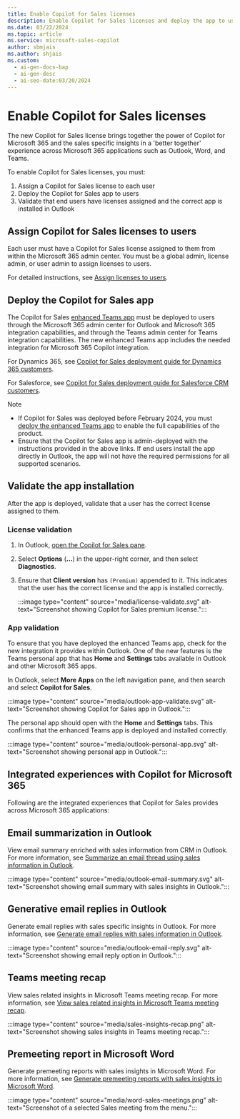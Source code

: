 ```yaml
---
title: Enable Copilot for Sales licenses
description: Enable Copilot for Sales licenses and deploy the app to users for enhanced integration with Microsoft 365 applications.
ms.date: 03/22/2024
ms.topic: article
ms.service: microsoft-sales-copilot
author: sbmjais
ms.author: shjais
ms.custom:
  - ai-gen-docs-bap
  - ai-gen-desc
  - ai-seo-date:03/20/2024
---
```


# Enable Copilot for Sales licenses

The new Copilot for Sales license brings together the power of Copilot for Microsoft 365 and the sales specific insights in a 'better together' experience across Microsoft 365 applications such as Outlook, Word, and Teams. 

To enable Copilot for Sales licenses, you must:

1. Assign a Copilot for Sales license to each user 
2. Deploy the Copilot for Sales app to users
3. Validate that end users have licenses assigned and the correct app is installed in Outlook

## Assign Copilot for Sales licenses to users

Each user must have a Copilot for Sales license assigned to them from within the Microsoft 365 admin center. You must be a global admin, license admin, or user admin to assign licenses to users.

For detailed instructions, see [Assign licenses to users](/microsoft-365/admin/manage/assign-licenses-to-users?view=o365-worldwide&preserve-view=true ).

## Deploy the Copilot for Sales app

The Copilot for Sales [enhanced Teams app](whats-new-copilot-sales.md#enhanced-teams-app-support) must be deployed to users through the Microsoft 365 admin center for Outlook and Microsoft 365 integration capabilities, and through the Teams admin center for Teams integration capabilities. The new enhanced Teams app includes the needed integration for Microsoft 365 Copilot integration. 

For Dynamics 365, see [Copilot for Sales deployment guide for Dynamics 365 customers](deploy-viva-sales-d365.md).

For Salesforce, see [Copilot for Sales deployment guide for Salesforce CRM customers](deploy-viva-sales-sf.md).

> [!NOTE]
> - If Copilot for Sales was deployed before February 2024, you must [deploy the enhanced Teams app](whats-new-copilot-sales.md#update-existing-sales-copilot-deployments) to enable the full capabilities of the product.
> - Ensure that the Copilot for Sales app is admin-deployed with the instructions provided in the above links. If end users install the app directly in Outlook, the app will not have the required permissions for all supported scenarios.

## Validate the app installation

After the app is deployed, validate that a user has the correct license assigned to them.

### License validation

1. In Outlook, [open the Copilot for Sales pane](open-app.md#access-copilot-for-sales-in-outlook).
2. Select **Options** (**...**) in the upper-right corner, and then select **Diagnostics**.
3. Ensure that **Client version** has `(Premium)` appended to it. This indicates that the user has the correct license and the app is installed correctly.

    :::image type="content" source="media/license-validate.svg" alt-text="Screenshot showing Copilot for Sales premium license.":::

### App validation

To ensure that you have deployed the enhanced Teams app, check for the new integration it provides within Outlook. One of the new features is the Teams personal app that has **Home** and **Settings** tabs available in Outlook and other Microsoft 365 apps.

In Outlook, select **More Apps** on the left navigation pane, and then search and select **Copilot for Sales**. 

:::image type="content" source="media/outlook-app-validate.svg" alt-text="Screenshot showing Copilot for Sales app in Outlook.":::

The personal app should open with the **Home** and **Settings** tabs. This confirms that the enhanced Teams app is deployed and installed correctly.

:::image type="content" source="media/outlook-personal-app.svg" alt-text="Screenshot showing personal app in Outlook.":::

## Integrated experiences with Copilot for Microsoft 365

Following are the integrated experiences that Copilot for Sales provides across Microsoft 365 applications:

## Email summarization in Outlook

View email summary enriched with sales information from CRM in Outlook. For more information, see [Summarize an email thread using sales information in Outlook](email-summary-premium.md).

:::image type="content" source="media/outlook-email-summary.svg" alt-text="Screenshot showing email summary with sales insights in Outlook.":::

## Generative email replies in Outlook

Generate email replies with sales specific insights in Outlook. For more information, see [Generate email replies with sales information in Outlook](email-reply-premium.md).

:::image type="content" source="media/outlook-email-reply.svg" alt-text="Screenshot showing email reply option in Outlook.":::

## Teams meeting recap

View sales related insights in Microsoft Teams meeting recap. For more information, see [View sales related insights in Microsoft Teams meeting recap](view-meeting-summary-recap.md).

:::image type="content" source="media/sales-insights-recap.png" alt-text="Screenshot showing sales insights in Teams meeting recap.":::

## Premeeting report in Microsoft Word

Generate premeeting reports with sales insights in Microsoft Word. For more information, see [Generate premeeting reports with sales insights in Microsoft Word](meeting-report-word.md).

:::image type="content" source="media/word-sales-meetings.png" alt-text="Screenshot of a selected Sales meeting from the menu.":::